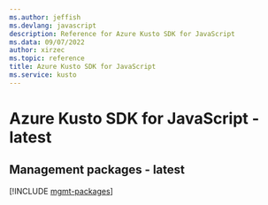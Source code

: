```yaml
---
ms.author: jeffish
ms.devlang: javascript
description: Reference for Azure Kusto SDK for JavaScript
ms.data: 09/07/2022
author: xirzec
ms.topic: reference
title: Azure Kusto SDK for JavaScript
ms.service: kusto
---
```

# Azure Kusto SDK for JavaScript - latest

## Management packages - latest
[!INCLUDE [mgmt-packages](kusto-mgmt-index.md)]